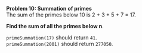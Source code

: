 **Problem 10: Summation of primes**  
The sum of the primes below 10 is 2 + 3 + 5 + 7 = 17.  

**Find the sum of all the primes below n**.  

`primeSummation(17)` should return `41`.     
`primeSummation(2001)` should return `277050`.  